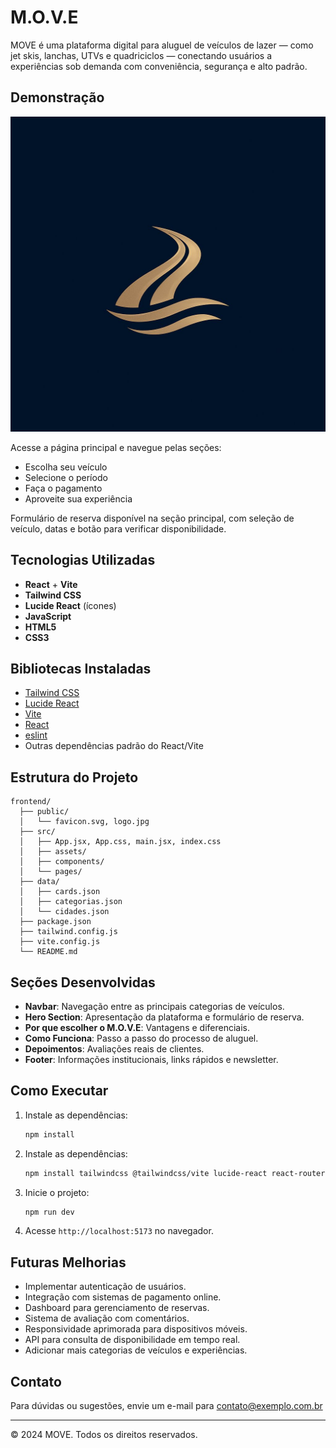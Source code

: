 # M.O.V.E

MOVE é uma plataforma digital para aluguel de veículos de lazer — como jet skis, lanchas, UTVs e quadriciclos — conectando usuários a experiências sob demanda com conveniência, segurança e alto padrão.

## Demonstração

![MOVE Screenshot](public/logo.jpg)

Acesse a página principal e navegue pelas seções:
- Escolha seu veículo
- Selecione o período
- Faça o pagamento
- Aproveite sua experiência

Formulário de reserva disponível na seção principal, com seleção de veículo, datas e botão para verificar disponibilidade.

## Tecnologias Utilizadas

- **React** + **Vite**  
- **Tailwind CSS**  
- **Lucide React** (ícones)
- **JavaScript**  
- **HTML5**  
- **CSS3**

## Bibliotecas Instaladas

- [Tailwind CSS](https://tailwindcss.com/)
- [Lucide React](https://lucide.dev/)
- [Vite](https://vitejs.dev/)
- [React](https://react.dev/)
- [eslint](https://eslint.org/)  
- Outras dependências padrão do React/Vite

## Estrutura do Projeto

```
frontend/
  ├── public/
  │   └── favicon.svg, logo.jpg
  ├── src/
  │   ├── App.jsx, App.css, main.jsx, index.css
  │   ├── assets/
  │   ├── components/
  │   └── pages/
  ├── data/
  │   ├── cards.json
  │   ├── categorias.json
  │   └── cidades.json
  ├── package.json
  ├── tailwind.config.js
  ├── vite.config.js
  └── README.md
```

## Seções Desenvolvidas

- **Navbar**: Navegação entre as principais categorias de veículos.
- **Hero Section**: Apresentação da plataforma e formulário de reserva.
- **Por que escolher o M.O.V.E**: Vantagens e diferenciais.
- **Como Funciona**: Passo a passo do processo de aluguel.
- **Depoimentos**: Avaliações reais de clientes.
- **Footer**: Informações institucionais, links rápidos e newsletter.

## Como Executar

1. Instale as dependências:
   ```sh
   npm install
   ```
2. Instale as dependências:
   ```sh
   npm install tailwindcss @tailwindcss/vite lucide-react react-router-dom
   ```
3. Inicie o projeto:
   ```sh
   npm run dev
   ```
4. Acesse `http://localhost:5173` no navegador.

## Futuras Melhorias

- Implementar autenticação de usuários.
- Integração com sistemas de pagamento online.
- Dashboard para gerenciamento de reservas.
- Sistema de avaliação com comentários.
- Responsividade aprimorada para dispositivos móveis.
- API para consulta de disponibilidade em tempo real.
- Adicionar mais categorias de veículos e experiências.

## Contato

Para dúvidas ou sugestões, envie um e-mail para contato@exemplo.com.br

---

&copy; 2024 MOVE. Todos os direitos reservados.